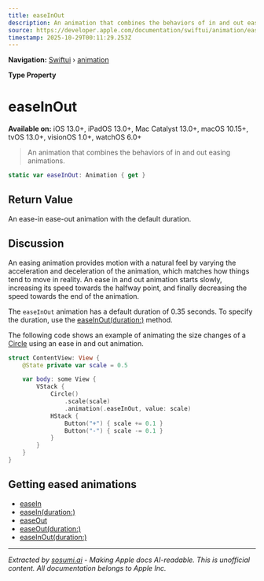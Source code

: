 ```yaml
---
title: easeInOut
description: An animation that combines the behaviors of in and out easing animations.
source: https://developer.apple.com/documentation/swiftui/animation/easeinout
timestamp: 2025-10-29T00:11:29.253Z
---
```


**Navigation:** [Swiftui](/documentation/swiftui) › [animation](/documentation/swiftui/animation)

**Type Property**

# easeInOut

**Available on:** iOS 13.0+, iPadOS 13.0+, Mac Catalyst 13.0+, macOS 10.15+, tvOS 13.0+, visionOS 1.0+, watchOS 6.0+

> An animation that combines the behaviors of in and out easing animations.

```swift
static var easeInOut: Animation { get }
```

## Return Value

An ease-in ease-out animation with the default duration.

## Discussion

An easing animation provides motion with a natural feel by varying the acceleration and deceleration of the animation, which matches how things tend to move in reality. An ease in and out animation starts slowly, increasing its speed towards the halfway point, and finally decreasing the speed towards the end of the animation.

The `easeInOut` animation has a default duration of 0.35 seconds. To specify the duration, use the [easeInOut(duration:)](/documentation/swiftui/animation/easeinout(duration:)) method.

The following code shows an example of animating the size changes of a [Circle](/documentation/swiftui/circle) using an ease in and out animation.

```swift
struct ContentView: View {
    @State private var scale = 0.5

    var body: some View {
        VStack {
            Circle()
                .scale(scale)
                .animation(.easeInOut, value: scale)
            HStack {
                Button("+") { scale += 0.1 }
                Button("-") { scale -= 0.1 }
            }
        }
    }
}
```

## Getting eased animations

- [easeIn](/documentation/swiftui/animation/easein)
- [easeIn(duration:)](/documentation/swiftui/animation/easein(duration:))
- [easeOut](/documentation/swiftui/animation/easeout)
- [easeOut(duration:)](/documentation/swiftui/animation/easeout(duration:))
- [easeInOut(duration:)](/documentation/swiftui/animation/easeinout(duration:))

---

*Extracted by [sosumi.ai](https://sosumi.ai) - Making Apple docs AI-readable.*
*This is unofficial content. All documentation belongs to Apple Inc.*
